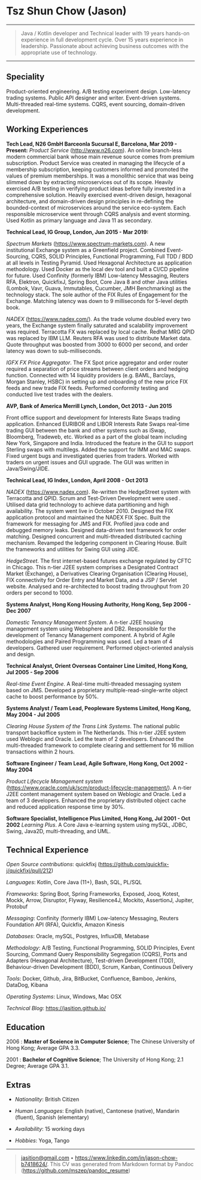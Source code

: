 Tsz Shun Chow (Jason)
============

----

>  Java / Kotlin developer and Technical leader with 19 years hands-on
>  experience in full development cycle. Over 15 years experience in leadership.
>  Passionate about achieving business outcomes with the appropriate use of technology.

----

Speciality
---------


Product-oriented engineering. A/B testing experiment design. Low-latency trading systems. Public API designer and writer. Event-driven systems. Multi-threaded real-time systems. CQRS, event sourcing, domain-driven development.

Working Experiences
----------

**Tech Lead, N26 GmbH Barceonla Sucursal E, Barcelona, Mar 2019 - Present:**
*Product Service* (http://www.n26.com). An online branch-less modern commercial bank whose main revenue source comes from premium subscription. Product Service was created in managing the lifecycle of a membership subscription, keeping customers informed and promoted the values of premium memberships. It was a monolithic service that was being slimmed down by extracting microservices out of its scope. Heavily exercised A/B testing in verifying product ideas before fully invested in a comprehensive solution. Heavily exercised event-driven design, hexagonal architecture, and domain-driven design principles in re-defining the bounded-context of microservices around the service eco-system. Each responsible microservice went through CQRS analysis and event storming. Used Kotlin as primary language and Java 11 as secondary.  

**Technical Lead, IG Group, London, Jun 2015 - Mar 2019:**

*Spectrum Markets* (https://www.spectrum-markets.com). A new institutional Exchange system as a Greenfield project. Combined Event-Sourcing, CQRS, SOLID Principles, Functional Programming, Full TDD / BDD at all levels in Testing Pyramid. Used Hexagonal Architecture as application methodology. Used Docker as the local dev tool and built a CI/CD pipeline for future. Used Confinity (formerly IBM) Low-latency Messaging, Reuters RFA, Elektron, QuickfixJ, Spring Boot, Core Java 8 and other Java utilities (Lombok, Vavr, Guava, Immutables, Cucumber, JMH Benchmarking) as the technology stack. The sole author of the FIX Rules of Engagement for the Exchange. Matching latency was down to 9 milliseconds for 5-level depth book.

*NADEX* (https://www.nadex.com/). As the trade volume doubled every two years, the Exchange system finally saturated and scalability improvement was required. Terracotta FX was replaced by local cache. Redhat MRG QPID was replaced by IBM LLM. Reuters RFA was used to distribute Market data. Quote throughput was boosted from 3000 to 6000 per second, and order latency was down to sub-milliseconds.

*IGFX FX Price Aggregator*. The FX Spot price aggregator and order router required a separation of price streams between client orders and hedging function. Connected with 14 liquidity providers (e.g. BAML, Barclays, Morgan Stanley, HSBC) in setting up and onboarding of the new price FIX feeds and new trade FIX feeds. Performed conformity testing and conducted live test trades with the dealers.

**AVP, Bank of America Merrill Lynch, London, Oct 2013 - Jun 2015**

Front office support and development for Interests Rate Swaps trading application. Enhanced EURIBOR and LIBOR Interests Rate Swaps real-time trading GUI between the bank and other systems such as iSwap, Bloomberg, Tradeweb, etc. Worked as a part of the global team including New York, Singapore and India. Introduced the feature in the GUI to support Sterling swaps with multilegs. Added the support for IMM and MAC swaps. Fixed urgent bugs and investigated queries from traders. Worked with traders on urgent issues and GUI upgrade. The GUI was written in Java/Swing/JIDE.

**Technical Lead, IG Index, London, April 2008 - Oct 2013**

*NADEX* (https://www.nadex.com). Re-written the HedgeStreet system with Terracotta and QPID. Scrum and Test-Driven Development were used . Utilised data grid technology to achieve data partitioning and high availability. The system went live in October 2010. Designed the FIX application protocol and maintained the NADEX FIX Spec. Built the framework for messaging for JMS and FIX. Profiled java code and debugged memory leaks. Designed data-driven test framework for order matching. Designed concurrent and multi-threaded distributed caching mechanism. Revamped the ledgering component in Clearing House. Built the frameworks and utilities for Swing GUI using JIDE.

*HedgeStreet*. The first internet-based futures exchange regulated by CFTC in Chicago. This n-tier J2EE system comprises a Designated Contract Market (Exchange), a Derivatives Clearing Organisation (Clearing House), FIX connectivity for Order Entry and Market Data, and a JSP / Servlet website. Analysed and re-architected to boost trading throughput from 20 orders per second to 1000.

**Systems Analyst, Hong Kong Housing Authority, Hong Kong, Sep 2006 - Dec 2007**

*Domestic Tenancy Management System*. A n-tier J2EE housing management system using Websphere and DB2. Responsible for the development of Tenancy Management component. A hybrid of Agile methodologies and Paired Programming was used. Led a team of 4 developers. Gathered user requirement. Performed object-oriented analysis and design.

**Technical Analyst, Orient Overseas Container Line Limited, Hong Kong, Jul 2005 - Sep 2006**

*Real-time Event Engine*. A Real-time multi-threaded messaging system based on JMS. Developed a proprietary multiple-read-single-write object cache to boost performance by 50%.

**Systems Analyst / Team Lead, Peopleware Systems Limited, Hong Kong, May 2004 - Jul 2005**

*Clearing House System of the Trans Link Systems*. The national public transport backoffice system in The Netherlands. This n-tier J2EE system used Weblogic and Oracle. Led the team of 2 developers. Enhanced the multi-threaded framework to complete clearing and settlement for 16 million transactions within 2 hours.

**Software Engineer / Team Lead, Agile Software, Hong Kong, Oct 2002 - May 2004**

*Product Lifecycle Management system* (https://www.oracle.com/uk/scm/product-lifecycle-management/). A n-tier J2EE content management system based on Weblogic and Oracle. Led a team of 3 developers. Enhanced the proprietary distributed object cache and reduced application response time by 30%.

**Software Specialist, Intelligence Plus Limited, Hong Kong, Jul 2001 - Oct 2002**
*Learning Plus*. A Core Java e-learning system using mySQL, JDBC, Swing, Java2D, multi-threading, and UML.

Technical Experience
--------------------

*Open Source contributions*: quickfixj (https://github.com/quickfix-j/quickfixj/pull/212)

*Languages*: Kotlin, Core Java (11+), Bash, SQL, PL/SQL

*Frameworks*: Spring Boot, Spring Frameworks, Exposed, Jooq, Kotest, Mockk, Arrow, Disruptor, Flyway, Resilience4J, Mockito, AssertionJ, Jupiter, Protobuf

*Messaging*: Confinity (formerly IBM) Low-latency Messaging, Reuters Foundation API (RFA), Quickfix, Amazon Kinesis

*Databases*: Oracle, mySQL, Postgres, InfluxDB, Metabase

*Methodology*: A/B Testing, Functional Programming, SOLID Principles, Event Sourcing, Command Query Responsibility Segregation (CQRS), Ports and Adapters (Hexagonal Architecture), Test-driven Development (TDD), Behaviour-driven Development (BDD), Scrum, Kanban, Continuous Delivery

*Tools*: Docker, Github, Jira, BitBucket, Confluence, Bamboo, Jenkins, DataDog, Kibana

*Operating Systems*: Linux, Windows, Mac OSX

*Technical Blog*: https://jasition.github.io/

Education
---------

2006
:   **Master of Sceience in Computer Science**; The Chinese University of Hong Kong; Average GPA 3.3.

2001
:   **Bachelor of Cognitive Science**; The University of Hong Kong; 2.1 Degree; Average GPA 3.1.

Extras
----------------------------------------

* *Nationality*: British Citizen
  
* *Human Languages*: English (native), Cantonese (native), Mandarin (fluent), Spanish (elementary)

* *Availability*: 15 working days

* *Hobbies*: Yoga, Tango

----

> <jasition@gmail.com> • https://www.linkedin.com/in/jason-chow-b7418624/.
> This CV was generated from Markdown format by Pandoc (https://github.com/mszep/pandoc_resume) 
